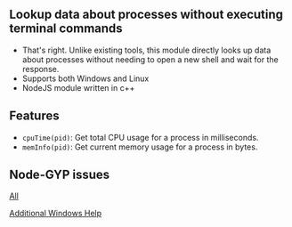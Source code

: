 ## Lookup data about processes without executing terminal commands
- That's right. Unlike existing tools, this module directly looks up data about processes without needing to open a new shell and wait for the response.
- Supports both Windows and Linux
- NodeJS module written in c++

## Features
- `cpuTime(pid)`: Get total CPU usage for a process in milliseconds.
- `memInfo(pid)`: Get current memory usage for a process in bytes.

## Node-GYP issues
[All](https://github.com/nodejs/node-gyp#Installation)

[Additional Windows Help](https://github.com/Microsoft/nodejs-guidelines/blob/master/windows-environment.md#compiling-native-addon-modules)
